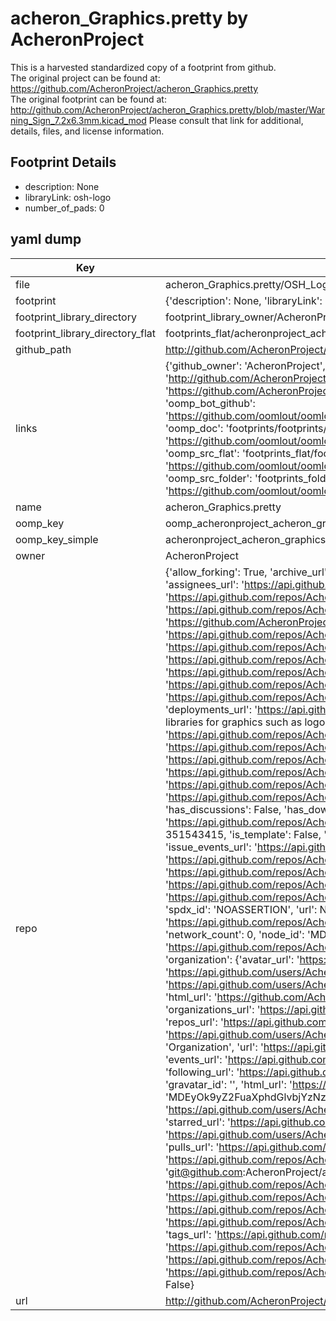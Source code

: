 # acheron_Graphics.pretty by AcheronProject  
This is a harvested standardized copy of a footprint from github.  
The original project can be found at:  
https://github.com/AcheronProject/acheron_Graphics.pretty  
The original footprint can be found at:
http://github.com/AcheronProject/acheron_Graphics.pretty/blob/master/Warning_Sign_7.2x6.3mm.kicad_mod
Please consult that link for additional, details, files, and license information.  
## Footprint Details
* description: None  
* libraryLink: osh-logo  
* number_of_pads: 0  
## yaml dump  
| Key | Value |  
| --- | --- |  
| file | acheron_Graphics.pretty/OSH_Logo_22.5x8.5mm.kicad_mod |  
| footprint | {'description': None, 'libraryLink': 'osh-logo', 'number_of_pads': 0} |  
| footprint_library_directory | footprint_library_owner/AcheronProject_acheron_Graphics.pretty |  
| footprint_library_directory_flat | footprints_flat/acheronproject_acheron_graphics_osh_logo_22_5x8_5mm/working |  
| github_path | http://github.com/AcheronProject/acheron_Graphics.pretty/blob/master/OSH_Logo_22.5x8.5mm.kicad_mod |  
| links | {'github_owner': 'AcheronProject', 'github_repo_name': 'acheron_Graphics.pretty', 'github_src': 'http://github.com/AcheronProject/acheron_Graphics.pretty/blob/master/Warning_Sign_7.2x6.3mm.kicad_mod', 'github_src_repo': 'https://github.com/AcheronProject/acheron_Graphics.pretty', 'oomp_bot': 'footprints/acheronproject_acheron_graphics_osh_logo_22_5x8_5mm/working', 'oomp_bot_github': 'https://github.com/oomlout/oomlout_oomp_footprint_bot/tree/main/footprints/acheronproject_acheron_graphics_osh_logo_22_5x8_5mm/working', 'oomp_doc': 'footprints/footprints/AcheronProject/acheron_Graphics/OSH_Logo_22.5x8.5mm/working/', 'oomp_doc_github': 'https://github.com/oomlout/oomlout_oomp_footprint_doc/tree/main/footprints/footprints/AcheronProject/acheron_Graphics/OSH_Logo_22.5x8.5mm/working', 'oomp_src_flat': 'footprints_flat/footprints_flat/acheronproject_acheron_graphics_osh_logo_22_5x8_5mm/working', 'oomp_src_flat_github': 'https://github.com/oomlout/oomlout_oomp_footprint_src/tree/main/footprints_flat/acheronproject_acheron_graphics_osh_logo_22_5x8_5mm/working', 'oomp_src_folder': 'footprints_folder/footprints_folder/AcheronProject/acheron_Graphics/OSH_Logo_22.5x8.5mm/working', 'oomp_src_folder_github': 'https://github.com/oomlout/oomlout_oomp_footprint_src/tree/main/footprints_folder/AcheronProject/acheron_Graphics/OSH_Logo_22.5x8.5mm/working'} |  
| name | acheron_Graphics.pretty |  
| oomp_key | oomp_acheronproject_acheron_graphics_osh_logo_22_5x8_5mm |  
| oomp_key_simple | acheronproject_acheron_graphics_osh_logo_22_5x8_5mm |  
| owner | AcheronProject |  
| repo | {'allow_forking': True, 'archive_url': 'https://api.github.com/repos/AcheronProject/acheron_Graphics.pretty/{archive_format}{/ref}', 'archived': False, 'assignees_url': 'https://api.github.com/repos/AcheronProject/acheron_Graphics.pretty/assignees{/user}', 'blobs_url': 'https://api.github.com/repos/AcheronProject/acheron_Graphics.pretty/git/blobs{/sha}', 'branches_url': 'https://api.github.com/repos/AcheronProject/acheron_Graphics.pretty/branches{/branch}', 'clone_url': 'https://github.com/AcheronProject/acheron_Graphics.pretty.git', 'collaborators_url': 'https://api.github.com/repos/AcheronProject/acheron_Graphics.pretty/collaborators{/collaborator}', 'comments_url': 'https://api.github.com/repos/AcheronProject/acheron_Graphics.pretty/comments{/number}', 'commits_url': 'https://api.github.com/repos/AcheronProject/acheron_Graphics.pretty/commits{/sha}', 'compare_url': 'https://api.github.com/repos/AcheronProject/acheron_Graphics.pretty/compare/{base}...{head}', 'contents_url': 'https://api.github.com/repos/AcheronProject/acheron_Graphics.pretty/contents/{+path}', 'contributors_url': 'https://api.github.com/repos/AcheronProject/acheron_Graphics.pretty/contributors', 'created_at': '2021-03-25T18:52:50Z', 'default_branch': 'master', 'deployments_url': 'https://api.github.com/repos/AcheronProject/acheron_Graphics.pretty/deployments', 'description': "AcheronProject's KiCad footprint libraries for graphics such as logos, flags and signs", 'disabled': False, 'downloads_url': 'https://api.github.com/repos/AcheronProject/acheron_Graphics.pretty/downloads', 'events_url': 'https://api.github.com/repos/AcheronProject/acheron_Graphics.pretty/events', 'fork': False, 'forks': 0, 'forks_count': 0, 'forks_url': 'https://api.github.com/repos/AcheronProject/acheron_Graphics.pretty/forks', 'full_name': 'AcheronProject/acheron_Graphics.pretty', 'git_commits_url': 'https://api.github.com/repos/AcheronProject/acheron_Graphics.pretty/git/commits{/sha}', 'git_refs_url': 'https://api.github.com/repos/AcheronProject/acheron_Graphics.pretty/git/refs{/sha}', 'git_tags_url': 'https://api.github.com/repos/AcheronProject/acheron_Graphics.pretty/git/tags{/sha}', 'git_url': 'git://github.com/AcheronProject/acheron_Graphics.pretty.git', 'has_discussions': False, 'has_downloads': True, 'has_issues': True, 'has_pages': False, 'has_projects': True, 'has_wiki': True, 'homepage': None, 'hooks_url': 'https://api.github.com/repos/AcheronProject/acheron_Graphics.pretty/hooks', 'html_url': 'https://github.com/AcheronProject/acheron_Graphics.pretty', 'id': 351543415, 'is_template': False, 'issue_comment_url': 'https://api.github.com/repos/AcheronProject/acheron_Graphics.pretty/issues/comments{/number}', 'issue_events_url': 'https://api.github.com/repos/AcheronProject/acheron_Graphics.pretty/issues/events{/number}', 'issues_url': 'https://api.github.com/repos/AcheronProject/acheron_Graphics.pretty/issues{/number}', 'keys_url': 'https://api.github.com/repos/AcheronProject/acheron_Graphics.pretty/keys{/key_id}', 'labels_url': 'https://api.github.com/repos/AcheronProject/acheron_Graphics.pretty/labels{/name}', 'language': None, 'languages_url': 'https://api.github.com/repos/AcheronProject/acheron_Graphics.pretty/languages', 'license': {'key': 'other', 'name': 'Other', 'node_id': 'MDc6TGljZW5zZTA=', 'spdx_id': 'NOASSERTION', 'url': None}, 'merges_url': 'https://api.github.com/repos/AcheronProject/acheron_Graphics.pretty/merges', 'milestones_url': 'https://api.github.com/repos/AcheronProject/acheron_Graphics.pretty/milestones{/number}', 'mirror_url': None, 'name': 'acheron_Graphics.pretty', 'network_count': 0, 'node_id': 'MDEwOlJlcG9zaXRvcnkzNTE1NDM0MTU=', 'notifications_url': 'https://api.github.com/repos/AcheronProject/acheron_Graphics.pretty/notifications{?since,all,participating}', 'open_issues': 0, 'open_issues_count': 0, 'organization': {'avatar_url': 'https://avatars.githubusercontent.com/u/63755935?v=4', 'events_url': 'https://api.github.com/users/AcheronProject/events{/privacy}', 'followers_url': 'https://api.github.com/users/AcheronProject/followers', 'following_url': 'https://api.github.com/users/AcheronProject/following{/other_user}', 'gists_url': 'https://api.github.com/users/AcheronProject/gists{/gist_id}', 'gravatar_id': '', 'html_url': 'https://github.com/AcheronProject', 'id': 63755935, 'login': 'AcheronProject', 'node_id': 'MDEyOk9yZ2FuaXphdGlvbjYzNzU1OTM1', 'organizations_url': 'https://api.github.com/users/AcheronProject/orgs', 'received_events_url': 'https://api.github.com/users/AcheronProject/received_events', 'repos_url': 'https://api.github.com/users/AcheronProject/repos', 'site_admin': False, 'starred_url': 'https://api.github.com/users/AcheronProject/starred{/owner}{/repo}', 'subscriptions_url': 'https://api.github.com/users/AcheronProject/subscriptions', 'type': 'Organization', 'url': 'https://api.github.com/users/AcheronProject'}, 'owner': {'avatar_url': 'https://avatars.githubusercontent.com/u/63755935?v=4', 'events_url': 'https://api.github.com/users/AcheronProject/events{/privacy}', 'followers_url': 'https://api.github.com/users/AcheronProject/followers', 'following_url': 'https://api.github.com/users/AcheronProject/following{/other_user}', 'gists_url': 'https://api.github.com/users/AcheronProject/gists{/gist_id}', 'gravatar_id': '', 'html_url': 'https://github.com/AcheronProject', 'id': 63755935, 'login': 'AcheronProject', 'node_id': 'MDEyOk9yZ2FuaXphdGlvbjYzNzU1OTM1', 'organizations_url': 'https://api.github.com/users/AcheronProject/orgs', 'received_events_url': 'https://api.github.com/users/AcheronProject/received_events', 'repos_url': 'https://api.github.com/users/AcheronProject/repos', 'site_admin': False, 'starred_url': 'https://api.github.com/users/AcheronProject/starred{/owner}{/repo}', 'subscriptions_url': 'https://api.github.com/users/AcheronProject/subscriptions', 'type': 'Organization', 'url': 'https://api.github.com/users/AcheronProject'}, 'private': False, 'pulls_url': 'https://api.github.com/repos/AcheronProject/acheron_Graphics.pretty/pulls{/number}', 'pushed_at': '2021-03-25T18:53:23Z', 'releases_url': 'https://api.github.com/repos/AcheronProject/acheron_Graphics.pretty/releases{/id}', 'size': 84, 'ssh_url': 'git@github.com:AcheronProject/acheron_Graphics.pretty.git', 'stargazers_count': 0, 'stargazers_url': 'https://api.github.com/repos/AcheronProject/acheron_Graphics.pretty/stargazers', 'statuses_url': 'https://api.github.com/repos/AcheronProject/acheron_Graphics.pretty/statuses/{sha}', 'subscribers_count': 1, 'subscribers_url': 'https://api.github.com/repos/AcheronProject/acheron_Graphics.pretty/subscribers', 'subscription_url': 'https://api.github.com/repos/AcheronProject/acheron_Graphics.pretty/subscription', 'svn_url': 'https://github.com/AcheronProject/acheron_Graphics.pretty', 'tags_url': 'https://api.github.com/repos/AcheronProject/acheron_Graphics.pretty/tags', 'teams_url': 'https://api.github.com/repos/AcheronProject/acheron_Graphics.pretty/teams', 'temp_clone_token': None, 'topics': [], 'trees_url': 'https://api.github.com/repos/AcheronProject/acheron_Graphics.pretty/git/trees{/sha}', 'updated_at': '2021-03-25T18:53:26Z', 'url': 'https://api.github.com/repos/AcheronProject/acheron_Graphics.pretty', 'visibility': 'public', 'watchers': 0, 'watchers_count': 0, 'web_commit_signoff_required': False} |  
| url | http://github.com/AcheronProject/acheron_Graphics.pretty |  

